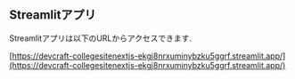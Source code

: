 ## Streamlitアプリ

Streamlitアプリは以下のURLからアクセスできます.

[https://devcraft-collegesitenextjs-ekgj8nrxuminybzku5ggrf.streamlit.app/](https://devcraft-collegesitenextjs-ekgj8nrxuminybzku5ggrf.streamlit.app/)

